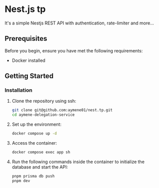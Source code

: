 # Nest.js tp
It's a simple Nestjs REST API with authentication, rate-limiter and more...

## Prerequisites

Before you begin, ensure you have met the following requirements:
- Docker installed

## Getting Started

### Installation

1. Clone the repository using ssh:

   ```bash
   git clone git@github.com:aymene01/nest.tp.git
   cd aymene-delegation-service
   ```
   
2. Set up the environment:
   ```bash
   docker compose up -d
   ```
   
3. Access the container:
   ```bash
   docker compose exec app sh
   ```
   
4. Run the following commands inside the container to initialize the database and start the API:
   ```bash
   pnpm prisma db push
   pnpm dev
   ```
